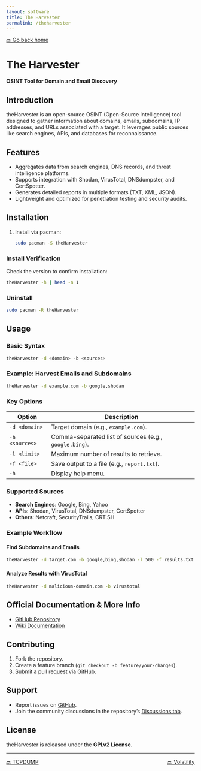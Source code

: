 ```yaml
---
layout: software
title: The Harvester
permalink: /theharvester
---
```


[🔙 Go back home](/owlArchRepo/)

# The Harvester  
**OSINT Tool for Domain and Email Discovery**

## Introduction  
theHarvester is an open-source OSINT (Open-Source Intelligence) tool designed to gather information about domains, emails, subdomains, IP addresses, and URLs associated with a target. It leverages public sources like search engines, APIs, and databases for reconnaissance.

## Features  
- Aggregates data from search engines, DNS records, and threat intelligence platforms.  
- Supports integration with Shodan, VirusTotal, DNSdumpster, and CertSpotter.  
- Generates detailed reports in multiple formats (TXT, XML, JSON).  
- Lightweight and optimized for penetration testing and security audits.  

## Installation  

1. Install via pacman:  
   ```sh  
   sudo pacman -S theHarvester  
   ```  

### Install Verification  
Check the version to confirm installation:  
```sh  
theHarvester -h | head -n 1  
```  

### Uninstall  
```sh  
sudo pacman -R theHarvester  
```  

## Usage  

### Basic Syntax  
```sh  
theHarvester -d <domain> -b <sources>  
```  

### Example: Harvest Emails and Subdomains  
```sh  
theHarvester -d example.com -b google,shodan  
```  

### Key Options  
| Option          | Description                                  |
|-----------------|----------------------------------------------|
| `-d <domain>`   | Target domain (e.g., `example.com`).         |
| `-b <sources>`  | Comma-separated list of sources (e.g., `google,bing`). |
| `-l <limit>`    | Maximum number of results to retrieve.      |
| `-f <file>`     | Save output to a file (e.g., `report.txt`).  |
| `-h`            | Display help menu.                           |

### Supported Sources  
- **Search Engines**: Google, Bing, Yahoo  
- **APIs**: Shodan, VirusTotal, DNSdumpster, CertSpotter  
- **Others**: Netcraft, SecurityTrails, CRT.SH  

### Example Workflow  

#### Find Subdomains and Emails  
```sh  
theHarvester -d target.com -b google,bing,shodan -l 500 -f results.txt  
```  

#### Analyze Results with VirusTotal  
```sh  
theHarvester -d malicious-domain.com -b virustotal  
```  

## Official Documentation & More Info  
- [GitHub Repository](https://github.com/laramies/theHarvester)  
- [Wiki Documentation](https://github.com/laramies/theHarvester/wiki)  

## Contributing  
1. Fork the repository.  
2. Create a feature branch (`git checkout -b feature/your-changes`).  
3. Submit a pull request via GitHub.  

## Support  
- Report issues on [GitHub](https://github.com/laramies/theHarvester/issues).  
- Join the community discussions in the repository’s [Discussions tab](https://github.com/laramies/theHarvester/discussions).  

## License  
theHarvester is released under the **GPLv2 License**.  

---

<div style="display: flex; justify-content: space-between;">
  <a href="tcpdump">🔙 TCPDUMP</a>
  <a href="volatility">🔜 Volatility</a>
</div>